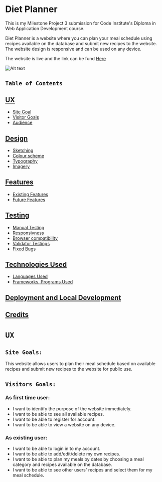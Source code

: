# Diet Planner

This is my Milestone Project 3 submission for Code Institute's Diploma in Web Application Development course. 

Diet Planner is a website where you can plan your meal schedule using recipes available on the database and submit new recipes to the website. The website design is responsive and can be used on any device. 

The website is live and the link can be fund [Here]()
<br>

![Alt text](/assets/readme-images/response-img.jpeg)

## `Table of Contents`

   ## [UX](#ux "UX")
  + [Site Goal](#site-goal "Site Goal")
  + [Visitor Goals](#visitor-goals "Visitors Goals")
  + [Audience](#audience "Audience")
 ## [Design](#design "Design")
  + [Sketching](#sketching "Sketching")
  + [Colour scheme](#colourscheme "Colour scheme")
  + [Typography](#typography "Typography")
  + [Imagery](#imagery "Imagery") 
 ## [Features](#features "Features")
 + [Existing Features](#existing-features "Existing Features")
 + [Future Features](#future-features "Future Features")
## [Testing](#testing "Testing")
 + [Manual Testing](#manual-testing "Manual Testing")
 + [Responsivness](#responsivness "Responsiveness")
 + [Browser compatibility](#browser-compatibility "Browser compatibility")
 + [Validator Testings](#validator-testings "Validator Testings")
 + [Fixed Bugs](#fixed-bugs "fixed Bugs")
## [Technologies Used](#technologies-used "Technologies Used")
  + [ Languages Used](#languages-used " Languages Used")
  + [Frameworks, Programs Used](#frameworks-programs-used "Frameworks, Programs Used")
## [Deployment and Local Development](#deployment-and-local-development "Deployment and Local Development")
## [Credits](#credits "Credits")
 
# `UX`

## `Site Goals:` 

This website allows users to plan their meal schedule based on available recipes and submit new recipes to the website for public use.

## `Visitors Goals:` 

### As first time user:

+ I want to identify the purpose of the website immediately.
+ I want to be able to see all available recipes.
+ I want to be able to register for account.
+ I want to be able to view a website on any device.

### As existing user:

+ I want to be able to login in to my account.
+ I want to be able to add/edit/delete my own recipes.
+ I want to be able to plan my meals by dates by choosing a meal category and recipes       available on the database. 
+ I want to be able to see other users' recipes and select them for my meal schedule.


